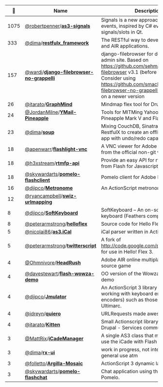 |:star2: | Name | Description | 🌍|
|---|---|---|---|
|1075|[@robertpenner](https://github.com/robertpenner)/[**as3-signals**](https://github.com/robertpenner/as3-signals)|Signals is a new approach for AS3 events, inspired by C# events and signals/slots in Qt. |[:arrow_upper_right:](http://flashblog.robertpenner.com/)|
|333|[@dima](https://github.com/dima)/[**restfulx_framework**](https://github.com/dima/restfulx_framework)|The RESTful way to develop Adobe Flex and AIR applications.|[:arrow_upper_right:](http://restfulx.github.com)|
|157|[@wardi](https://github.com/wardi)/[**django-filebrowser-no-grappelli**](https://github.com/wardi/django-filebrowser-no-grappelli)|django-filebrowser for default Django admin site.  Based on https://github.com/sehmaschine/django-filebrowser v3.1 (before it was in git)  Consider using https://github.com/smacker/django-filebrowser-no-grappelli which is based on a newer version||
|26|[@itarato](https://github.com/itarato)/[**GraphMind**](https://github.com/itarato/GraphMind)|Mindmap flex tool for Drupal.|[:arrow_upper_right:](http://drupal.org/project/graphmind)|
|24|[@JordanMilne](https://github.com/JordanMilne)/[**YMail-Pineapple**](https://github.com/JordanMilne/YMail-Pineapple)|Tools for MITMing Yahoo! Mail with a Wifi Pineapple Mark V and Flash||
|23|[@dima](https://github.com/dima)/[**soup**](https://github.com/dima/soup)|Mixing CouchDB, Sinatra, AIR and RestfulX to create an offline/online ready app with undo/redo capabilities.||
|18|[@apenwarr](https://github.com/apenwarr)/[**flashlight-vnc**](https://github.com/apenwarr/flashlight-vnc)|A VNC viewer for Adobe Flash - forked from the official non-git version.|[:arrow_upper_right:](http://www.wizhelp.com/flashlight-vnc)|
|18|[@h3xstream](https://github.com/h3xstream)/[**rtmfp-api**](https://github.com/h3xstream/rtmfp-api)|Provide an easy API for rtmfp capabilities from Flash for Javascript applications.|[:arrow_upper_right:](http://h3xstream.github.com/rtmfp-api/)|
|18|[@skywardarts](https://github.com/skywardarts)/[**pomelo-flashclient**](https://github.com/skywardarts/pomelo-flashclient)|Pomelo client for Adobe Flash Player.|[:arrow_upper_right:](https://discord.gg/hCUG4ZE)|
|16|[@djipco](https://github.com/djipco)/[**Metronome**](https://github.com/djipco/Metronome)|An ActionScript metronome library|[:arrow_upper_right:](http://cote.cc/projects/metronome)|
|12|[@ryancampbell](https://github.com/ryancampbell)/[**swiz-urlmapping**](https://github.com/ryancampbell/swiz-urlmapping)|||
|8|[@djipco](https://github.com/djipco)/[**SoftKeyboard**](https://github.com/djipco/SoftKeyboard)|SoftKeyboard – An on-screen virtual keyboard (Feathers component)||
|8|[@peterarmstrong](https://github.com/peterarmstrong)/[**helloflex**](https://github.com/peterarmstrong/helloflex)|Source code for Hello Flex book||
|5|[@nicolai86](https://github.com/nicolai86)/[**as3.iCal**](https://github.com/nicolai86/as3.iCal)|iCal parser written in ActionScript 3||
|5|[@peterarmstrong](https://github.com/peterarmstrong)/[**twitterscript**](https://github.com/peterarmstrong/twitterscript)|A fork of http://code.google.com/p/twitterscript/ for use in Hello! Flex 3.||
|4|[@Ohmnivore](https://github.com/Ohmnivore)/[**HeadRush**](https://github.com/Ohmnivore/HeadRush)|Adobe AIR online multiplayer open-source game|[:arrow_upper_right:](http://ohmnivore.elementfx.com/)|
|4|[@davestewart](https://github.com/davestewart)/[**flash-wowza-demo**](https://github.com/davestewart/flash-wowza-demo)|OO version of the Wowza record / play demo||
|4|[@djipco](https://github.com/djipco)/[**Jmulator**](https://github.com/djipco/Jmulator)|An ActionScript 3 library to simplify working with keyboard emulators (aka encoders) such as those made by Ultimarc.||
|4|[@idreyn](https://github.com/idreyn)/[**quiero**](https://github.com/idreyn/quiero)|URLRequests made awesome in AS3||
|4|[@itarato](https://github.com/itarato)/[**Kitten**](https://github.com/itarato/Kitten)|Small Actionscript library for handling Drupal - Services communication|[:arrow_upper_right:](http://itarato.blogspot.com/2011/02/kitten-actionsript-based-drupal.html)|
|3|[@MattRix](https://github.com/MattRix)/[**iCadeManager**](https://github.com/MattRix/iCadeManager)|A single AS3 class that makes it easy to use the iCade with Flash games|[:arrow_upper_right:](http://struct.ca/2011/icademanager)|
|3|[@dima](https://github.com/dima)/[**rx-ui**](https://github.com/dima/rx-ui)|work in progress, not intended for general use atm||
|3|[@folletto](https://github.com/folletto)/[**Argilla-Mosaic**](https://github.com/folletto/Argilla-Mosaic)|ActionScript 3 dynamic layout library.|[:arrow_upper_right:](http://intenseminimalism.com)|
|3|[@skywardarts](https://github.com/skywardarts)/[**pomelo-flashchat**](https://github.com/skywardarts/pomelo-flashchat)|Chat application using the Flash client for Pomelo.|[:arrow_upper_right:](https://discord.gg/hCUG4ZE)|

